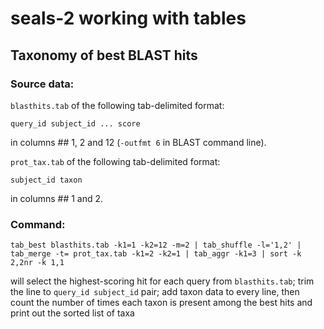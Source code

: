 # seals-2 working with tables
## Taxonomy of best BLAST hits
### Source data:
`blasthits.tab` of the following tab-delimited format:
```
query_id subject_id ... score
```
in columns \## 1, 2 and 12 (`-outfmt 6` in BLAST command line).

`prot_tax.tab` of the following tab-delimited format:
```
subject_id taxon
```
in columns \## 1 and 2.
### Command:
```
tab_best blasthits.tab -k1=1 -k2=12 -m=2 | tab_shuffle -l='1,2' | tab_merge -t= prot_tax.tab -k1=2 -k2=1 | tab_aggr -k1=3 | sort -k 2,2nr -k 1,1
```
will select the highest-scoring hit for each query from `blasthits.tab`; trim the line to `query_id subject_id` pair; add taxon data to every line, then count the number of times each taxon is present among the best hits and print out the sorted list of taxa
